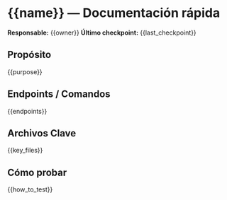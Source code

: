 # {{name}} — Documentación rápida
**Responsable:** {{owner}}
**Último checkpoint:** {{last_checkpoint}}

## Propósito
{{purpose}}

## Endpoints / Comandos
{{endpoints}}

## Archivos Clave
{{key_files}}

## Cómo probar
{{how_to_test}}

